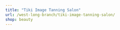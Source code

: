 ```yaml
---
title: "Tiki Image Tanning Salon"
url: /west-long-branch/tiki-image-tanning-salon/
shop: beauty
---
```

